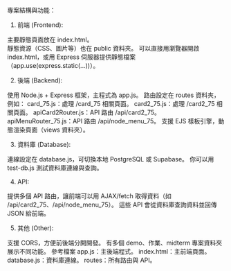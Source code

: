 專案結構與功能：

1. 前端 (Frontend):

主要靜態頁面放在 index.html。	
靜態資源（CSS、圖片等）也在 public 資料夾。
可以直接用瀏覽器開啟 index.html，或用 Express 伺服器提供靜態檔案（app.use(express.static(...))）。

2. 後端 (Backend):

使用 Node.js + Express 框架，主程式為 app.js。
路由設定在 routes 資料夾，例如：
card_75.js：處理 /card_75 相關頁面。
card2_75.js：處理 /card2_75 相關頁面。
apiCard2Router.js：API 路由 /api/card2_75。
apiMenuRouter_75.js：API 路由 /api/node_menu_75。
支援 EJS 樣板引擎，動態渲染頁面（views 資料夾）。

3. 資料庫 (Database):

連線設定在 database.js，可切換本地 PostgreSQL 或 Supabase。
你可以用 test-db.js 測試資料庫連線與查詢。

4. API:

提供多個 API 路由，讓前端可以用 AJAX/fetch 取得資料（如 /api/card2_75、/api/node_menu_75）。
這些 API 會從資料庫查詢資料並回傳 JSON 給前端。

5. 其他 (Other):

支援 CORS，方便前後端分開開發。
有多個 demo、作業、midterm 專案資料夾展示不同功能。
參考檔案
app.js：主後端程式。
index.html：主前端頁面。
database.js：資料庫連線。
routes：所有路由與 API。
